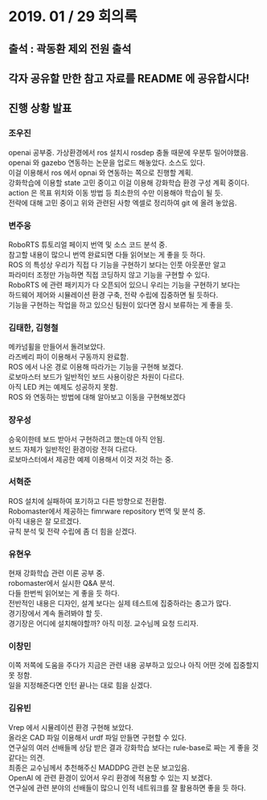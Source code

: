 # 2019. 01 / 29 회의록

## 출석 : 곽동환 제외 전원 출석

## 각자 공유할 만한 참고 자료를 README 에 공유합시다! 

## 진행 상황 발표

### 조우진  
openai 공부중. 가상환경에서 ros 설치시 rosdep 충돌 때문에 우분투 밀어야했음.  
openai 와 gazebo 연동하는 논문을 업로드 해놓았다. 소스도 있다.  
이걸 이용해서 ros 에서 opnai 와 연동하는 쪽으로 진행할 계획.   
강화학습에 이용할 state 고민 중이고 이걸 이용해 강화학습 환경 구성 계획 중이다.  
action 은 목표 위치와 이동 방법 등 최소한의 수만 이용해야 학습이 될 듯.  
전략에 대해 고민 중이고 위와 관련된 사항 엑셀로 정리하여 git 에 올려 놓았음.  

### 변주웅
RoboRTS 튜토리얼 페이지 번역 및 소스 코드 분석 중.  
참고할 내용이 많으니 번역 완료되면 다들 읽어보는 게 좋을 듯 하다.  
ROS 의 특성상 우리가 직접 다 기능을 구현하기 보다는 인풋 아웃푼만 알고  
파라미터 조정만 가능하면 직접 코딩하지 않고 기능을 구현할 수 있다.  
RoboRTS 에 관련 패키지가 다 오픈되어 있으니 우리는 기능을 구현하기 보다는  
하드웨어 제어와 시뮬레이션 환경 구축, 전략 수립에 집중하면 될 듯하다.  
기능을 구현하는 작업을 하고 있으신 팀원이 있다면 잠시 보류하는 게 좋을 듯.  

### 김태한, 김형철  
메카넘휠을 만들어서 돌려보았다.  
라즈베리 파이 이용해서 구동까지 완료함.  
ROS 에서 나온 경로 이용해 따라가는 기능을 구현해 보겠다.  
로보마스터 보드가 일반적인 보드 사용이랑은 차원이 다르다.  
아직 LED 켜는 예제도 성공하지 못함.  
ROS 와 연동하는 방법에 대해 알아보고 이동을 구현해보겠다  

### 장우성
승욱이한테 보드 받아서 구현하려고 했는데 아직 안됨.  
보드 자체가 일반적인 환경이랑 전혀 다르다.  
로보마스터에서 제공한 예제 이용해서 이것 저것 하는 중.  

### 서혁준
ROS 설치에 실패하여 포기하고 다른 방향으로 전환함.  
Robomaster에서 제공하는 fimrware repository 번역 및 분석 중.  
아직 내용은 잘 모르겠다.  
규칙 분석 및 전략 수립에 좀 더 힘을 싣겠다.  

### 유현우
현재 강화학습 관련 이론 공부 중.  
robomaster에서 실시한 Q&A 분석.  
다들 한번씩 읽어보는 게 좋을 듯 하다.  
전반적인 내용은 디자인, 설계 보다는 실제 테스트에 집중하라는 충고가 많다.  
경기장에서 계속 돌려봐야 할 듯.  
경기장은 어디에 설치해야할까? 아직 미정. 교수님께 요청 드리자.  

### 이창민
이쪽 저쪽에 도움을 주다가 지금은 관련 내용 공부하고 있으나 아직 어떤 것에 집중할지 못 정함.  
일을 지정해준다면 인턴 끝나는 대로 힘을 싣겠다.  

### 김유빈
Vrep 에서 시뮬레이션 환경 구현해 보았다.  
올라온 CAD 파일 이용해서 urdf 파일 만들면 구현할 수 있다.  
연구실의 여러 선배들께 상담 받은 결과 강화학습 보다는 rule-base로 짜는 게 좋을 것 같다는 의견.  
최종은 교수님께서 추천해주신 MADDPG 관련 논문 보고있음.  
OpenAI 에 관련 환경이 있어서 우리 환경에 적용할 수 있는 지 보겠다.  
연구실에 관련 분야의 선배들이 많으니 인적 네트워크를 잘 활용하면 좋을 듯 하다.  



